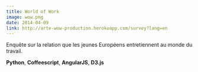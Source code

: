 ```yaml
---
title: World of Work
image: wow.png
date: 2014-04-09
link: http://arte-wow-production.herokuapp.com/survey?lang=en
---
```


Enquête sur la relation que les jeunes Européens entretiennent au monde du travail. 
  
**Python**, **Coffeescript**, **AngularJS**, **D3.js**
